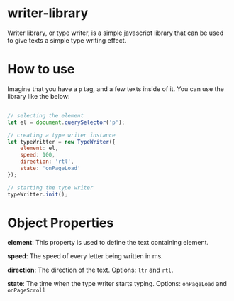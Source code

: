 # writer-library

Writer library, or type writer, is a simple javascript library that can be used to give texts a simple type writing effect.

# How to use

Imagine that you have a ``` p ``` tag, and a few texts inside of it.
You can use the library like the below:

```javascript

// selecting the element
let el = document.querySelector('p');

// creating a type writer instance
let typeWritter = new TypeWriter({
	element: el,
	speed: 100,
	direction: 'rtl',
	state: 'onPageLoad'
});

// starting the type writer
typeWritter.init();

```

# Object Properties

**element**: This property is used to define the text containing element.

**speed**: The speed of every letter being written in ms.

**direction**: The direction of the text. Options: ```ltr``` and ```rtl```.

**state**: The time when the type writer starts typing. Options: ```onPageLoad``` and ```onPageScroll```
